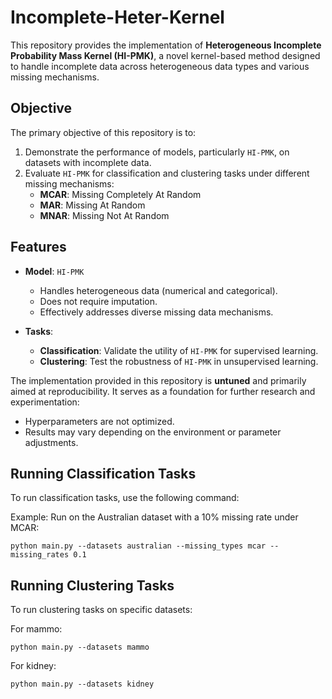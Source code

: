 # Incomplete-Heter-Kernel

This repository provides the implementation of **Heterogeneous Incomplete Probability Mass Kernel (HI-PMK)**, a novel kernel-based method designed to handle incomplete data across heterogeneous data types and various missing mechanisms.

## Objective

The primary objective of this repository is to:
1. Demonstrate the performance of models, particularly `HI-PMK`, on datasets with incomplete data.
2. Evaluate `HI-PMK` for classification and clustering tasks under different missing mechanisms:
   - **MCAR**: Missing Completely At Random
   - **MAR**: Missing At Random
   - **MNAR**: Missing Not At Random

## Features

- **Model**: `HI-PMK`
  - Handles heterogeneous data (numerical and categorical).
  - Does not require imputation.
  - Effectively addresses diverse missing data mechanisms.

- **Tasks**:
  - **Classification**: Validate the utility of `HI-PMK` for supervised learning.
  - **Clustering**: Test the robustness of `HI-PMK` in unsupervised learning.


The implementation provided in this repository is **untuned** and primarily aimed at reproducibility. It serves as a foundation for further research and experimentation:
- Hyperparameters are not optimized.
- Results may vary depending on the environment or parameter adjustments.



## Running Classification Tasks


To run classification tasks, use the following command:

Example: Run on the Australian dataset with a 10% missing rate under MCAR:

```python main.py --datasets australian --missing_types mcar --missing_rates 0.1```


## Running Clustering Tasks


To run clustering tasks on specific datasets:

For mammo:
```
python main.py --datasets mammo
```

For kidney:

```
python main.py --datasets kidney
```

